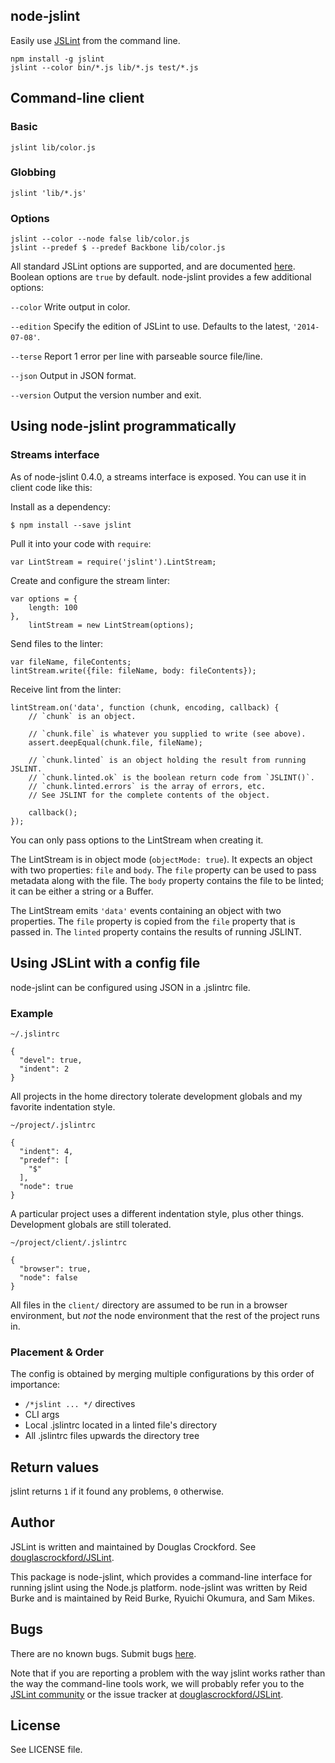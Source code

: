 ## node-jslint

Easily use [JSLint][] from the command line.

    npm install -g jslint
    jslint --color bin/*.js lib/*.js test/*.js

## Command-line client

### Basic

    jslint lib/color.js

### Globbing

    jslint 'lib/*.js'

### Options

    jslint --color --node false lib/color.js
    jslint --predef $ --predef Backbone lib/color.js

All standard JSLint options are supported, and are documented
[here](http://www.jslint.com/lint.html#options). Boolean options are `true` by
default. node-jslint provides a few additional options:

`--color` Write output in color.

`--edition` Specify the edition of JSLint to use. Defaults to the latest, `'2014-07-08'`.

`--terse` Report 1 error per line with parseable source file/line.

`--json` Output in JSON format.

`--version` Output the version number and exit.

## Using node-jslint programmatically

### Streams interface

As of node-jslint 0.4.0, a streams interface is exposed.  You can use it in
client code like this:

Install as a dependency:

    $ npm install --save jslint

Pull it into your code with `require`:

    var LintStream = require('jslint').LintStream;

Create and configure the stream linter:

    var options = {
        length: 100
    },
        lintStream = new LintStream(options);

Send files to the linter:

    var fileName, fileContents;
    lintStream.write({file: fileName, body: fileContents});

Receive lint from the linter:

    lintStream.on('data', function (chunk, encoding, callback) {
        // `chunk` is an object.

        // `chunk.file` is whatever you supplied to write (see above).
        assert.deepEqual(chunk.file, fileName);

        // `chunk.linted` is an object holding the result from running JSLINT.
        // `chunk.linted.ok` is the boolean return code from `JSLINT()`.
        // `chunk.linted.errors` is the array of errors, etc.
        // See JSLINT for the complete contents of the object.

        callback();
    });

You can only pass options to the LintStream when creating it.

The LintStream is in object mode (`objectMode: true`).  It expects an object
with two properties: `file` and `body`.  The `file` property can be used to pass
metadata along with the file.  The `body` property contains the file to be
linted; it can be either a string or a Buffer.

The LintStream emits `'data'` events containing an object with two properties.
The `file` property is copied from the `file` property that is passed in.  The
`linted` property contains the results of running JSLINT.

## Using JSLint with a config file

node-jslint can be configured using JSON in a .jslintrc file.

### Example

`~/.jslintrc`

    {
      "devel": true,
      "indent": 2
    }

All projects in the home directory tolerate development globals and my favorite
indentation style.

`~/project/.jslintrc`

    {
      "indent": 4,
      "predef": [
        "$"
      ],
      "node": true
    }

A particular project uses a different indentation style, plus other
things.  Development globals are still tolerated.

`~/project/client/.jslintrc`

    {
      "browser": true,
      "node": false
    }

All files in the `client/` directory are assumed to be run in a browser
environment, but *not* the node environment that the rest of the project runs
in.

### Placement & Order

The config is obtained by merging multiple configurations by this order of
importance:

- `/*jslint ... */` directives
- CLI args
- Local .jslintrc located in a linted file's directory
- All .jslintrc files upwards the directory tree

## Return values

jslint returns `1` if it found any problems, `0` otherwise.

## Author

JSLint is written and maintained by Douglas Crockford. See
[douglascrockford/JSLint](https://github.com/douglascrockford/JSLint).

This package is node-jslint, which provides a command-line interface for running
jslint using the Node.js platform.  node-jslint was written by Reid Burke and is
maintained by Reid Burke, Ryuichi Okumura, and Sam Mikes.

## Bugs

There are no known bugs.  Submit bugs
[here](https://github.com/reid/node-jslint/issues).

Note that if you are reporting a problem with the way jslint works rather than
the way the command-line tools work, we will probably refer you to the
[JSLint community](https://plus.google.com/communities/104441363299760713736) or
the issue tracker at
[douglascrockford/JSLint](https://github.com/douglascrockford/JSLint/issues).

## License

See LICENSE file.

[JSLint]: http://jslint.com/
